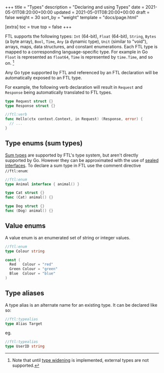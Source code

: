 +++
title = "Types"
description = "Declaring and using Types"
date = 2021-05-01T08:20:00+00:00
updated = 2021-05-01T08:20:00+00:00
draft = false
weight = 30
sort_by = "weight"
template = "docs/page.html"

[extra]
toc = true
top = false
+++

FTL supports the following types: `Int` (64-bit), `Float` (64-bit), `String`, `Bytes` (a byte array), `Bool`, `Time`, `Any` (a dynamic type), `Unit` (similar to "void"), arrays, maps, data structures, and constant enumerations. Each FTL type is mapped to a corresponding language-specific type. For example in Go `Float` is represented as `float64`, `Time` is represented by `time.Time`, and so on. [^1]

Any Go type supported by FTL and referenced by an FTL declaration will be automatically exposed to an FTL type.

For example, the following verb declaration will result in `Request` and `Response` being automatically translated to FTL types.

```go
type Request struct {}
type Response struct {}

//ftl:verb
func Hello(ctx context.Context, in Request) (Response, error) {
  // ...
}
```

## Type enums (sum types)

[Sum types](https://en.wikipedia.org/wiki/Tagged_union) are supported by FTL's type system, but aren't directly supported by Go. However they can be approximated with the use of [sealed interfaces](https://blog.chewxy.com/2018/03/18/golang-interfaces/). To declare a sum type in FTL use the comment directive `//ftl:enum`:

```go
//ftl:enum
type Animal interface { animal() }

type Cat struct {}
func (Cat) animal() {}

type Dog struct {}
func (Dog) animal() {}
```

## Value enums

A value enum is an enumerated set of string or integer values.

```go
//ftl:enum
type Colour string

const (
  Red   Colour = "red"
  Green Colour = "green"
  Blue  Colour = "blue"
)
```

## Type aliases

A type alias is an alternate name for an existing type. It can be declared like so:

```go
//ftl:typealias
type Alias Target
```

eg.

```go
//ftl:typealias
type UserID string
```

[^1]: Note that until [type widening](https://github.com/TBD54566975/ftl/issues/1296) is implemented, external types are not supported.
